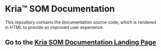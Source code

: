 # Kria™ SOM Documentation

This repository contains the documentation source code, which is rendered in HTML to provide an improved user experience.

## Go to the [Kria SOM Documentation Landing Page](https://xilinx.github.io/kria-apps-docs/)

